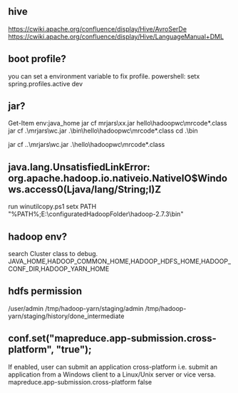 ## hive
https://cwiki.apache.org/confluence/display/Hive/AvroSerDe
https://cwiki.apache.org/confluence/display/Hive/LanguageManual+DML

## boot profile?
you can set a environment variable to fix profile.
powershell: setx spring.profiles.active dev

## jar?
Get-Item env:java_home
jar cf mrjars\xx.jar hello\hadoopwc\mrcode\*.class
jar cf .\mrjars\wc.jar .\bin\hello\hadoopwc\mrcode\*.class
cd .\bin

jar cf ..\mrjars\wc.jar .\hello\hadoopwc\mrcode\*.class

## java.lang.UnsatisfiedLinkError: org.apache.hadoop.io.nativeio.NativeIO$Windows.access0(Ljava/lang/String;I)Z
run winutilcopy.ps1
setx PATH "%PATH%;E:\configuratedHadoopFolder\hadoop-2.7.3\bin"

## hadoop env?
search Cluster class to debug.
JAVA_HOME,HADOOP_COMMON_HOME,HADOOP_HDFS_HOME,HADOOP_CONF_DIR,HADOOP_YARN_HOME

## hdfs permission
/user/admin
/tmp/hadoop-yarn/staging/admin
/tmp/hadoop-yarn/staging/history/done_intermediate

## conf.set("mapreduce.app-submission.cross-platform", "true");

<property>
  <description>If enabled, user can submit an application cross-platform
  i.e. submit an application from a Windows client to a Linux/Unix server or
  vice versa.
  </description>
  <name>mapreduce.app-submission.cross-platform</name>
  <value>false</value>
</property>
